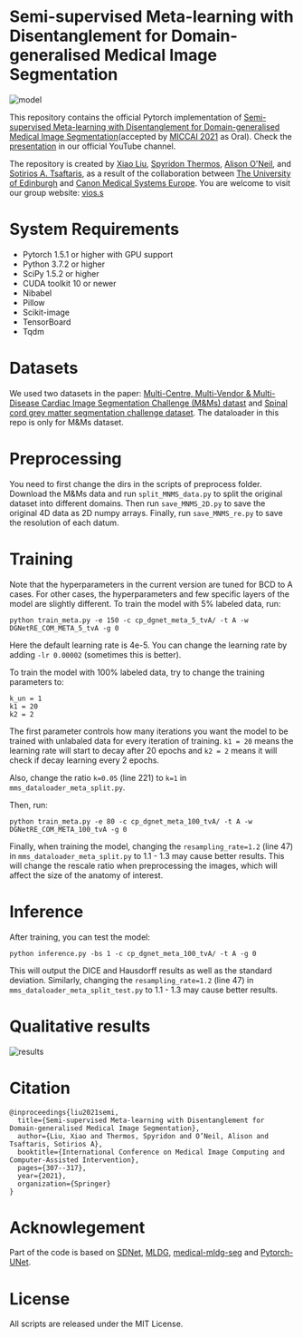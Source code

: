 # Semi-supervised Meta-learning with Disentanglement for Domain-generalised Medical Image Segmentation
![model](figures/model.png)

This repository contains the official Pytorch implementation of [Semi-supervised Meta-learning with Disentanglement for Domain-generalised Medical Image Segmentation](https://arxiv.org/abs/2106.13292)(accepted by [MICCAI 2021](https://miccai2021.org/en/) as Oral). Check the [presentation](https://www.youtube.com/watch?v=IgXAcO8Zyj8) in our official YouTube channel.

The repository is created by [Xiao Liu](https://github.com/xxxliu95), [Spyridon Thermos](https://github.com/spthermo), [Alison O'Neil](https://vios.science/team/oneil), and [Sotirios A. Tsaftaris](https://www.eng.ed.ac.uk/about/people/dr-sotirios-tsaftaris), as a result of the collaboration between [The University of Edinburgh](https://www.eng.ed.ac.uk/) and [Canon Medical Systems Europe](https://eu.medical.canon/). You are welcome to visit our group website: [vios.s](https://vios.science/)

# System Requirements
* Pytorch 1.5.1 or higher with GPU support
* Python 3.7.2 or higher
* SciPy 1.5.2 or higher
* CUDA toolkit 10 or newer
* Nibabel
* Pillow
* Scikit-image
* TensorBoard
* Tqdm


# Datasets
We used two datasets in the paper: [Multi-Centre, Multi-Vendor & Multi-Disease
Cardiac Image Segmentation Challenge (M&Ms) datast](https://www.ub.edu/mnms/) and [Spinal cord grey matter segmentation challenge dataset](http://niftyweb.cs.ucl.ac.uk/challenge/index.php). The dataloader in this repo is only for M&Ms dataset.

# Preprocessing

You need to first change the dirs in the scripts of preprocess folder. Download the M&Ms data and run ```split_MNMS_data.py``` to split the original dataset into different domains. Then run ```save_MNMS_2D.py``` to save the original 4D data as 2D numpy arrays. Finally, run ```save_MNMS_re.py``` to save the resolution of each datum. 

# Training
Note that the hyperparameters in the current version are tuned for BCD to A cases. For other cases, the hyperparameters and few specific layers of the model are slightly different. To train the model with 5% labeled data, run:
```
python train_meta.py -e 150 -c cp_dgnet_meta_5_tvA/ -t A -w DGNetRE_COM_META_5_tvA -g 0
```
Here the default learning rate is 4e-5. You can change the learning rate by adding ```-lr 0.00002``` (sometimes this is better).

To train the model with 100% labeled data, try to change the training parameters to:
```
k_un = 1
k1 = 20
k2 = 2
```
The first parameter controls how many iterations you want the model to be trained with unlabaled data for every iteration of training. ```k1 = 20``` means the learning rate will start to decay after 20 epochs and ```k2 = 2``` means it will check if decay learning every 2 epochs.

Also, change the ratio ```k=0.05``` (line 221) to ```k=1``` in ```mms_dataloader_meta_split.py```.

Then, run:
```
python train_meta.py -e 80 -c cp_dgnet_meta_100_tvA/ -t A -w DGNetRE_COM_META_100_tvA -g 0
```
Finally, when training the model, changing the ```resampling_rate=1.2``` (line 47) in ```mms_dataloader_meta_split.py``` to 1.1 - 1.3 may cause better results. This will change the rescale ratio when preprocessing the images, which will affect the size of the anatomy of interest.

# Inference
After training, you can test the model:
```
python inference.py -bs 1 -c cp_dgnet_meta_100_tvA/ -t A -g 0
```
This will output the DICE and Hausdorff results as well as the standard deviation. Similarly, changing the ```resampling_rate=1.2``` (line 47) in ```mms_dataloader_meta_split_test.py``` to 1.1 - 1.3 may cause better results.

# Qualitative results
![results](figures/result.png)

# Citation
```
@inproceedings{liu2021semi,
  title={Semi-supervised Meta-learning with Disentanglement for Domain-generalised Medical Image Segmentation},
  author={Liu, Xiao and Thermos, Spyridon and O’Neil, Alison and Tsaftaris, Sotirios A},
  booktitle={International Conference on Medical Image Computing and Computer-Assisted Intervention},
  pages={307--317},
  year={2021},
  organization={Springer}
}
```

# Acknowlegement
Part of the code is based on [SDNet](https://github.com/spthermo/SDNet), [MLDG](https://github.com/HAHA-DL/MLDG), [medical-mldg-seg](https://github.com/Pulkit-Khandelwal/medical-mldg-seg) and [Pytorch-UNet](https://github.com/milesial/Pytorch-UNet).

# License
All scripts are released under the MIT License.

